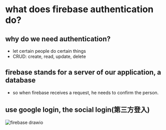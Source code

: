 # what does firebase authentication do?

## why do we need authentication?
- let certain people do certain things
- CRUD: create, read, update, delete


## firebase stands for a server of our application, a database
- so when firebase receives a request, he needs to confirm the person.

## use google login, the social login(第三方登入)

![firebase drawio](https://user-images.githubusercontent.com/51497994/177531010-b7a833f1-3211-4c71-89bd-3f482372c028.png)
